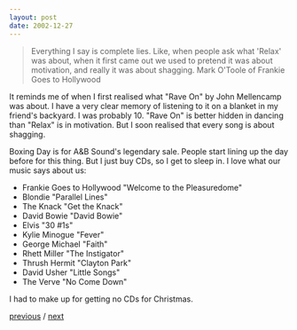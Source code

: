 ```yaml
---
layout: post
date: 2002-12-27
---
```


>Everything I say is complete lies. Like, when people ask what 'Relax' was about, when it first came out we used to pretend it was about motivation, and really it was about shagging.
Mark O'Toole of Frankie Goes to Hollywood 

It reminds me of when I first realised what "Rave On" by John Mellencamp was about. I have a very clear memory of listening to it on a blanket in my friend's backyard. I was probably 10. "Rave On" is better hidden in dancing than "Relax" is in motivation. But I soon realised that every song is about shagging. 

Boxing Day is for A&B Sound's legendary sale. People start lining up the day before for this thing. But I just buy CDs, so I get to sleep in. I love what our music says about us: 
- Frankie Goes to Hollywood "Welcome to the Pleasuredome" 
- Blondie "Parallel Lines" 
- The Knack "Get the Knack" 
- David Bowie "David Bowie" 
- Elvis "30 #1s" 
- Kylie Minogue "Fever" 
- George Michael "Faith" 
- Rhett Miller "The Instigator" 
- Thrush Hermit "Clayton Park" 
- David Usher "Little Songs" 
- The Verve "No Come Down" 

I had to make up for getting no CDs for Christmas.

<a href="{{page.previous.url}}">previous</a> / <a href="{{page.next.url}}">next</a>
